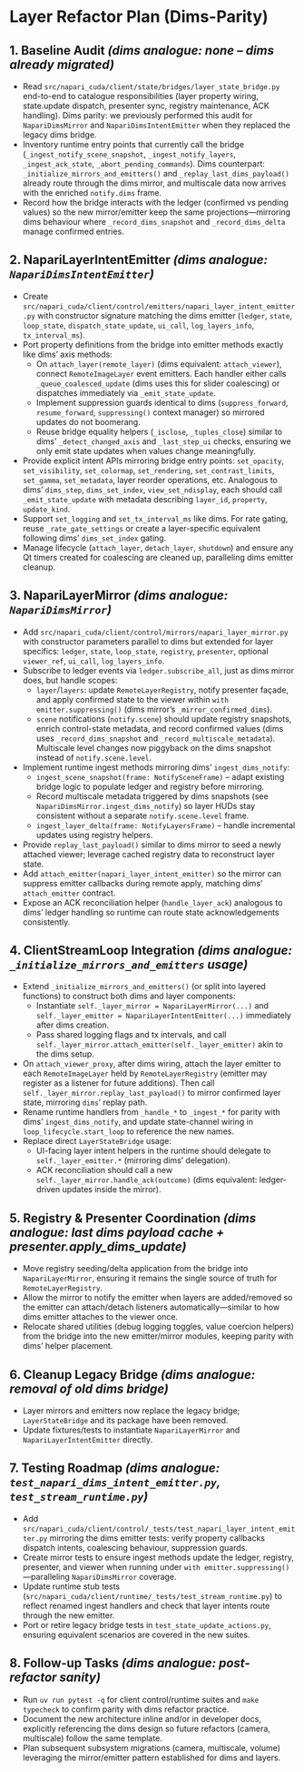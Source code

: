# Layer Refactor Plan (Dims-Parity)

## 1. Baseline Audit *(dims analogue: none – dims already migrated)*
- Read `src/napari_cuda/client/state/bridges/layer_state_bridge.py` end-to-end to catalogue responsibilities (layer property wiring, state.update dispatch, presenter sync, registry maintenance, ACK handling). Dims parity: we previously performed this audit for `NapariDimsMirror` and `NapariDimsIntentEmitter` when they replaced the legacy dims bridge.
- Inventory runtime entry points that currently call the bridge (`_ingest_notify_scene_snapshot`, `_ingest_notify_layers`, `_ingest_ack_state`, `_abort_pending_commands`). Dims counterpart: `_initialize_mirrors_and_emitters()` and `_replay_last_dims_payload()` already route through the dims mirror, and multiscale data now arrives with the enriched `notify.dims` frame.
- Record how the bridge interacts with the ledger (confirmed vs pending values) so the new mirror/emitter keep the same projections—mirroring dims behaviour where `_record_dims_snapshot` and `_record_dims_delta` manage confirmed entries.

## 2. NapariLayerIntentEmitter *(dims analogue: `NapariDimsIntentEmitter`)*
- Create `src/napari_cuda/client/control/emitters/napari_layer_intent_emitter.py` with constructor signature matching the dims emitter (`ledger`, `state`, `loop_state`, `dispatch_state_update`, `ui_call`, `log_layers_info`, `tx_interval_ms`).
- Port property definitions from the bridge into emitter methods exactly like dims’ axis methods:
  - On `attach_layer(remote_layer)` (dims equivalent: `attach_viewer`), connect `RemoteImageLayer` event emitters. Each handler either calls `_queue_coalesced_update` (dims uses this for slider coalescing) or dispatches immediately via `_emit_state_update`.
  - Implement suppression guards identical to dims (`suppress_forward`, `resume_forward`, `suppressing()` context manager) so mirrored updates do not boomerang.
  - Reuse bridge equality helpers (`_isclose`, `_tuples_close`) similar to dims’ `_detect_changed_axis` and `_last_step_ui` checks, ensuring we only emit state updates when values change meaningfully.
- Provide explicit intent APIs mirroring bridge entry points: `set_opacity`, `set_visibility`, `set_colormap`, `set_rendering`, `set_contrast_limits`, `set_gamma`, `set_metadata`, layer reorder operations, etc. Analogous to dims’ `dims_step`, `dims_set_index`, `view_set_ndisplay`, each should call `_emit_state_update` with metadata describing `layer_id`, `property`, `update_kind`.
- Support `set_logging` and `set_tx_interval_ms` like dims. For rate gating, reuse `_rate_gate_settings` or create a layer-specific equivalent following dims’ `dims_set_index` gating.
- Manage lifecycle (`attach_layer`, `detach_layer`, `shutdown`) and ensure any Qt timers created for coalescing are cleaned up, paralleling dims emitter cleanup.

## 3. NapariLayerMirror *(dims analogue: `NapariDimsMirror`)*
- Add `src/napari_cuda/client/control/mirrors/napari_layer_mirror.py` with constructor parameters parallel to dims but extended for layer specifics: `ledger`, `state`, `loop_state`, `registry`, `presenter`, optional `viewer_ref`, `ui_call`, `log_layers_info`.
- Subscribe to ledger events via `ledger.subscribe_all`, just as dims mirror does, but handle scopes:
  - `layer`/`layers`: update `RemoteLayerRegistry`, notify presenter façade, and apply confirmed state to the viewer within `with emitter.suppressing()` (dims mirror’s `_mirror_confirmed_dims`).
  - `scene` notifications (`notify.scene`) should update registry snapshots, enrich control-state metadata, and record confirmed values (dims uses `_record_dims_snapshot` and `_record_multiscale_metadata`). Multiscale level changes now piggyback on the dims snapshot instead of `notify.scene.level`.
- Implement runtime ingest methods mirroring dims’ `ingest_dims_notify`:
  - `ingest_scene_snapshot(frame: NotifySceneFrame)` – adapt existing bridge logic to populate ledger and registry before mirroring.
  - Record multiscale metadata triggered by dims snapshots (see `NapariDimsMirror.ingest_dims_notify`) so layer HUDs stay consistent without a separate `notify.scene.level` frame.
  - `ingest_layer_delta(frame: NotifyLayersFrame)` – handle incremental updates using registry helpers.
- Provide `replay_last_payload()` similar to dims mirror to seed a newly attached viewer; leverage cached registry data to reconstruct layer state.
- Add `attach_emitter(napari_layer_intent_emitter)` so the mirror can suppress emitter callbacks during remote apply, matching dims’ `attach_emitter` contract.
- Expose an ACK reconciliation helper (`handle_layer_ack`) analogous to dims’ ledger handling so runtime can route state acknowledgements consistently.

## 4. ClientStreamLoop Integration *(dims analogue: `_initialize_mirrors_and_emitters` usage)*
- Extend `_initialize_mirrors_and_emitters()` (or split into layered functions) to construct both dims and layer components:
  - Instantiate `self._layer_mirror = NapariLayerMirror(...)` and `self._layer_emitter = NapariLayerIntentEmitter(...)` immediately after dims creation.
  - Pass shared logging flags and tx intervals, and call `self._layer_mirror.attach_emitter(self._layer_emitter)` akin to the dims setup.
- On `attach_viewer_proxy`, after dims wiring, attach the layer emitter to each `RemoteImageLayer` held by `RemoteLayerRegistry` (emitter may register as a listener for future additions). Then call `self._layer_mirror.replay_last_payload()` to mirror confirmed layer state, mirroring `dims`’ replay path.
- Rename runtime handlers from `_handle_*` to `_ingest_*` for parity with dims’ `ingest_dims_notify`, and update state-channel wiring in `loop_lifecycle.start_loop` to reference the new names.
- Replace direct `LayerStateBridge` usage:
  - UI-facing layer intent helpers in the runtime should delegate to `self._layer_emitter.*` (mirroring dims’ delegation).
  - ACK reconciliation should call a new `self._layer_mirror.handle_ack(outcome)` (dims equivalent: ledger-driven updates inside the mirror).

## 5. Registry & Presenter Coordination *(dims analogue: last dims payload cache + presenter.apply_dims_update)*
- Move registry seeding/delta application from the bridge into `NapariLayerMirror`, ensuring it remains the single source of truth for `RemoteLayerRegistry`.
- Allow the mirror to notify the emitter when layers are added/removed so the emitter can attach/detach listeners automatically—similar to how dims emitter attaches to the viewer once.
- Relocate shared utilities (debug logging toggles, value coercion helpers) from the bridge into the new emitter/mirror modules, keeping parity with dims’ helper placement.

## 6. Cleanup Legacy Bridge *(dims analogue: removal of old dims bridge)*
- Layer mirrors and emitters now replace the legacy bridge; `LayerStateBridge` and its package have been removed.
- Update fixtures/tests to instantiate `NapariLayerMirror` and `NapariLayerIntentEmitter` directly.

## 7. Testing Roadmap *(dims analogue: `test_napari_dims_intent_emitter.py`, `test_stream_runtime.py`)*
- Add `src/napari_cuda/client/control/_tests/test_napari_layer_intent_emitter.py` mirroring the dims emitter tests: verify property callbacks dispatch intents, coalescing behaviour, suppression guards.
- Create mirror tests to ensure ingest methods update the ledger, registry, presenter, and viewer when running under `with emitter.suppressing()`—paralleling `NapariDimsMirror` coverage.
- Update runtime stub tests (`src/napari_cuda/client/runtime/_tests/test_stream_runtime.py`) to reflect renamed ingest handlers and check that layer intents route through the new emitter.
- Port or retire legacy bridge tests in `test_state_update_actions.py`, ensuring equivalent scenarios are covered in the new suites.

## 8. Follow-up Tasks *(dims analogue: post-refactor sanity)*
- Run `uv run pytest -q` for client control/runtime suites and `make typecheck` to confirm parity with dims refactor practice.
- Document the new architecture inline and/or in developer docs, explicitly referencing the dims design so future refactors (camera, multiscale) follow the same template.
- Plan subsequent subsystem migrations (camera, multiscale, volume) leveraging the mirror/emitter pattern established for dims and layers.

